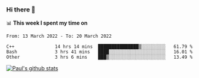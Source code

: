 ### Hi there 👋

📊 **This week I spent my time on**
<!--START_SECTION:waka-->

```text
From: 13 March 2022 - To: 20 March 2022

C++               14 hrs 14 mins  ███████████████▒░░░░░░░░░   61.79 %
Bash              3 hrs 41 mins   ████░░░░░░░░░░░░░░░░░░░░░   16.01 %
Other             3 hrs 6 mins    ███▒░░░░░░░░░░░░░░░░░░░░░   13.49 %
```

<!--END_SECTION:waka-->


[![Paul's github stats](https://github-readme-stats.vercel.app/api?username=mickeyouyou&theme=dracula&show_icons=true)](https://github.com/anuraghazra/github-readme-stats)
